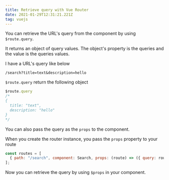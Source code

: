 ```yaml
---
title: Retrieve query with Vue Router
date: 2021-01-29T12:31:21.221Z
tag: vuejs
---
```

You can retrieve the URL's query from the component by using `$route.query`. 

It returns an object of query values. The object's property is the queries and the value is the queries values.

I have a URL's query like below

```
/search?title=text&description=hello
```

`$route.query` return the following object

```javascript
$route.query
/*
{
  title: "text",
  description: "hello"
}
*/
```

You can also pass the query as the `props` to the component.

When you create the router instance, you pass the `props` property to your route 

```javascript
const routes = [
  { path: "/search", component: Search, props: (route) => ({ query: route.query }) }
];

```

Now you can retrieve the query by using `$props` in your component.